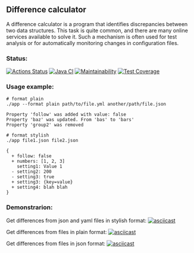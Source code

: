 ## Difference calculator
A difference calculator is a program that identifies discrepancies between two data structures. This task is quite common, and there are many online services available to solve it. Such a mechanism is often used for test analysis or for automatically monitoring changes in configuration files.
### Status:
[![Actions Status](https://github.com/rostex/java-project-71/actions/workflows/hexlet-check.yml/badge.svg)](https://github.com/rostex/java-project-71/actions)
[![Java CI](https://github.com/rostex/java-project-71/actions/workflows/main.yml/badge.svg)](https://github.com/rostex/java-project-71/actions/workflows/main.yml)
[![Maintainability](https://api.codeclimate.com/v1/badges/a37d42bcea0a13c941f5/maintainability)](https://codeclimate.com/github/rostex/java-project-71/maintainability)
[![Test Coverage](https://api.codeclimate.com/v1/badges/a37d42bcea0a13c941f5/test_coverage)](https://codeclimate.com/github/rostex/java-project-71/test_coverage)


### Usage example: 
```
# format plain
./app --format plain path/to/file.yml another/path/file.json

Property 'follow' was added with value: false
Property 'baz' was updated. From 'bas' to 'bars'
Property 'group2' was removed

# format stylish
./app file1.json file2.json

{
  + follow: false
  + numbers: [1, 2, 3]
    setting1: Value 1
  - setting2: 200
  - setting3: true
  + setting3: {key=value}
  + setting4: blah blah
}
```

### Demonstrarion:

Get differences from json and yaml files in stylish format:
[![asciicast](https://asciinema.org/a/LjrKKjkPsFNmcMc6GKhHEceTZ.svg)](https://asciinema.org/a/LjrKKjkPsFNmcMc6GKhHEceTZ)

Get differences from files in plain format:
[![asciicast](https://asciinema.org/a/d9URN0jdw0vFRL1BflgYRDVEe.svg)](https://asciinema.org/a/d9URN0jdw0vFRL1BflgYRDVEe)

Get differences from files in json format:
[![asciicast](https://asciinema.org/a/COO1q9RnqotXtwKpsQ6U8zSTP.svg)](https://asciinema.org/a/COO1q9RnqotXtwKpsQ6U8zSTP)



